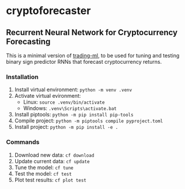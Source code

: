 # cryptoforecaster
## Recurrent Neural Network for Cryptocurrency Forecasting
This is a minimal version of [trading-ml](https://github.com/domreichl/trading-ml), to be used for tuning and testing binary sign predictor RNNs that forecast cryptocurrency returns.

### Installation
1. Install virtual environment: `python -m venv .venv`
2. Activate virtual evironment:
    - Linux: `source .venv/bin/activate`
    - Windows: `.venv\Scripts\activate.bat`
3. Install piptools: `python -m pip install pip-tools`
4. Compile project: `python -m piptools compile pyproject.toml`
5. Install project: `python -m pip install -e .`

### Commands
1. Download new data: `cf download`
2. Update current data: `cf update`
3. Tune the model: `cf tune`
4. Test the model: `cf test`
5. Plot test results: `cf plot test`